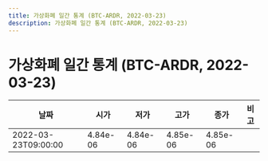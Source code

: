 ```yaml
---
title: 가상화폐 일간 통계 (BTC-ARDR, 2022-03-23)
description: 가상화폐 일간 통계 (BTC-ARDR, 2022-03-23)
---
```


가상화폐 일간 통계 (BTC-ARDR, 2022-03-23)
===

|날짜|시가|저가|고가|종가|비고|
|--|--|--|--|--|--|
|2022-03-23T09:00:00|4.84e-06|4.84e-06|4.85e-06|4.85e-06|    |
